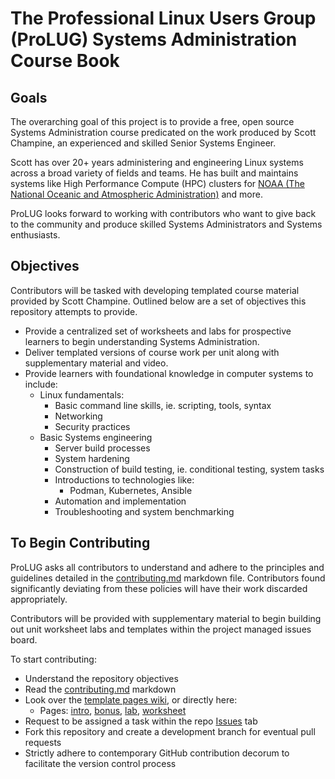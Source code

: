 # The Professional Linux Users Group (ProLUG) Systems Administration Course Book

## Goals

The overarching goal of this project is to provide a free, open source Systems Administration course
predicated on the work produced by Scott Champine, an experienced and skilled Senior Systems Engineer.

Scott has over 20+ years administering and engineering Linux systems across a broad variety of
fields and teams. He has built and maintains systems like High Performance Compute (HPC) clusters
for [NOAA (The National Oceanic and Atmospheric Administration)](https://www.noaa.gov/) and more.

ProLUG looks forward to working with contributors who want to give back to the community and produce
skilled Systems Administrators and Systems enthusiasts.

## Objectives

Contributors will be tasked with developing templated course material provided by Scott Champine.
Outlined below are a set of objectives this repository attempts to provide.

- Provide a centralized set of worksheets and labs for prospective learners to begin understanding Systems Administration.
- Deliver templated versions of course work per unit along with supplementary material and video.
- Provide learners with foundational knowledge in computer systems to include:
  - Linux fundamentals:
    - Basic command line skills, ie. scripting, tools, syntax
    - Networking
    - Security practices
  - Basic Systems engineering
    - Server build processes
    - System hardening
    - Construction of build testing, ie. conditional testing, system tasks
    - Introductions to technologies like:
      - Podman, Kubernetes, Ansible
    - Automation and implementation
    - Troubleshooting and system benchmarking

## To Begin Contributing

ProLUG asks all contributors to understand and adhere to the principles and guidelines detailed
in the [contributing.md](https://github.com/ProfessionalLinuxUsersGroup/lac/blob/main/src/contributing.md) markdown file.
Contributors found significantly deviating from these policies will have their work discarded appropriately.

Contributors will be provided with supplementary material to begin building out unit worksheet labs
and templates within the project managed issues board.

To start contributing:

- Understand the repository objectives
- Read the [contributing.md](https://github.com/ProfessionalLinuxUsersGroup/lac/blob/main/src/contributing.md) markdown
- Look over the [template pages wiki](https://github.com/ProfessionalLinuxUsersGroup/lac/wiki), or directly here:
  - Pages: [intro](https://github.com/ProfessionalLinuxUsersGroup/lac/blob/main/ref/intro.md),
    [bonus](https://github.com/ProfessionalLinuxUsersGroup/lac/blob/main/ref/ub.md),
    [lab](https://github.com/ProfessionalLinuxUsersGroup/lac/blob/main/ref/ulab.md),
    [worksheet](https://github.com/ProfessionalLinuxUsersGroup/lac/blob/main/ref/uws.md)
- Request to be assigned a task within the repo [Issues](https://github.com/ProfessionalLinuxUsersGroup/lac/issues) tab
- Fork this repository and create a development branch for eventual pull requests
- Strictly adhere to contemporary GitHub contribution decorum to facilitate the version control process
